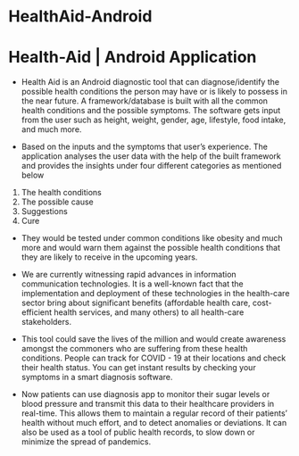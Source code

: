 # HealthAid-Android
# Health-Aid | Android Application

- Health Aid is an Android diagnostic tool that can diagnose/identify the possible
health conditions the person may have or is likely to possess in the near
future.
A framework/database is built with all the common health conditions and the
possible symptoms.
The software gets input from the user such as height, weight, gender, age,
lifestyle, food intake, and much more.


- Based on the inputs and the symptoms that user’s experience. The application
analyses the user data with the help of the built framework and provides the
insights under four different categories as mentioned below
1. The health conditions
2. The possible cause
3. Suggestions
4. Cure

- They would be tested under common conditions like obesity and much more and
would warn them against the possible health conditions that they are likely to
receive in the upcoming years.

 - We are currently witnessing rapid advances in information communication
technologies. It is a well-known fact that the implementation and deployment of
these technologies in the health-care sector bring about significant benefits
(affordable health care, cost-efficient health services, and many others) to all
health-care stakeholders.

- This tool could save the lives of the million and would create awareness amongst
the commoners who are suffering from these health conditions.
People can track for COVID - 19 at their locations and check their health status.
You can get instant results by checking your symptoms in a smart diagnosis
software.

- Now patients can use diagnosis app to monitor their sugar levels or blood
pressure and transmit this data to their healthcare providers in real-time. This
allows them to maintain a regular record of their patients’ health without much
effort, and to detect anomalies or deviations. It can also be used as a tool of
public health records, to slow down or minimize the spread of pandemics.

